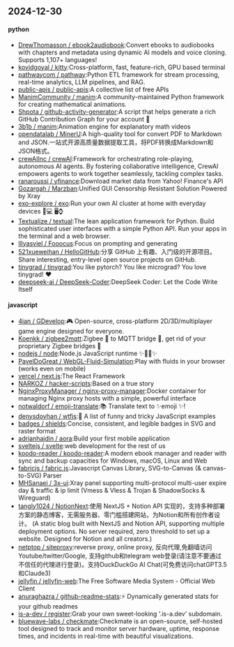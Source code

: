 ## 2024-12-30

#### python
* [DrewThomasson / ebook2audiobook](https://github.com/DrewThomasson/ebook2audiobook):Convert ebooks to audiobooks with chapters and metadata using dynamic AI models and voice cloning. Supports 1,107+ languages!
* [kovidgoyal / kitty](https://github.com/kovidgoyal/kitty):Cross-platform, fast, feature-rich, GPU based terminal
* [pathwaycom / pathway](https://github.com/pathwaycom/pathway):Python ETL framework for stream processing, real-time analytics, LLM pipelines, and RAG.
* [public-apis / public-apis](https://github.com/public-apis/public-apis):A collective list of free APIs
* [ManimCommunity / manim](https://github.com/ManimCommunity/manim):A community-maintained Python framework for creating mathematical animations.
* [Shpota / github-activity-generator](https://github.com/Shpota/github-activity-generator):A script that helps generate a rich GitHub Contribution Graph for your account 🤖
* [3b1b / manim](https://github.com/3b1b/manim):Animation engine for explanatory math videos
* [opendatalab / MinerU](https://github.com/opendatalab/MinerU):A high-quality tool for convert PDF to Markdown and JSON.一站式开源高质量数据提取工具，将PDF转换成Markdown和JSON格式。
* [crewAIInc / crewAI](https://github.com/crewAIInc/crewAI):Framework for orchestrating role-playing, autonomous AI agents. By fostering collaborative intelligence, CrewAI empowers agents to work together seamlessly, tackling complex tasks.
* [ranaroussi / yfinance](https://github.com/ranaroussi/yfinance):Download market data from Yahoo! Finance's API
* [Gozargah / Marzban](https://github.com/Gozargah/Marzban):Unified GUI Censorship Resistant Solution Powered by Xray
* [exo-explore / exo](https://github.com/exo-explore/exo):Run your own AI cluster at home with everyday devices 📱💻 🖥️⌚
* [Textualize / textual](https://github.com/Textualize/textual):The lean application framework for Python. Build sophisticated user interfaces with a simple Python API. Run your apps in the terminal and a web browser.
* [lllyasviel / Fooocus](https://github.com/lllyasviel/Fooocus):Focus on prompting and generating
* [521xueweihan / HelloGitHub](https://github.com/521xueweihan/HelloGitHub):分享 GitHub 上有趣、入门级的开源项目。Share interesting, entry-level open source projects on GitHub.
* [tinygrad / tinygrad](https://github.com/tinygrad/tinygrad):You like pytorch? You like micrograd? You love tinygrad! ❤️
* [deepseek-ai / DeepSeek-Coder](https://github.com/deepseek-ai/DeepSeek-Coder):DeepSeek Coder: Let the Code Write Itself

#### javascript
* [4ian / GDevelop](https://github.com/4ian/GDevelop):🎮 Open-source, cross-platform 2D/3D/multiplayer game engine designed for everyone.
* [Koenkk / zigbee2mqtt](https://github.com/Koenkk/zigbee2mqtt):Zigbee 🐝 to MQTT bridge 🌉, get rid of your proprietary Zigbee bridges 🔨
* [nodejs / node](https://github.com/nodejs/node):Node.js JavaScript runtime ✨🐢🚀✨
* [PavelDoGreat / WebGL-Fluid-Simulation](https://github.com/PavelDoGreat/WebGL-Fluid-Simulation):Play with fluids in your browser (works even on mobile)
* [vercel / next.js](https://github.com/vercel/next.js):The React Framework
* [NARKOZ / hacker-scripts](https://github.com/NARKOZ/hacker-scripts):Based on a true story
* [NginxProxyManager / nginx-proxy-manager](https://github.com/NginxProxyManager/nginx-proxy-manager):Docker container for managing Nginx proxy hosts with a simple, powerful interface
* [notwaldorf / emoji-translate](https://github.com/notwaldorf/emoji-translate):📚 Translate text to ✨emoji ✨!
* [denysdovhan / wtfjs](https://github.com/denysdovhan/wtfjs):🤪 A list of funny and tricky JavaScript examples
* [badges / shields](https://github.com/badges/shields):Concise, consistent, and legible badges in SVG and raster format
* [adrianhajdin / aora](https://github.com/adrianhajdin/aora):Build your first mobile application
* [sveltejs / svelte](https://github.com/sveltejs/svelte):web development for the rest of us
* [koodo-reader / koodo-reader](https://github.com/koodo-reader/koodo-reader):A modern ebook manager and reader with sync and backup capacities for Windows, macOS, Linux and Web
* [fabricjs / fabric.js](https://github.com/fabricjs/fabric.js):Javascript Canvas Library, SVG-to-Canvas (& canvas-to-SVG) Parser
* [MHSanaei / 3x-ui](https://github.com/MHSanaei/3x-ui):Xray panel supporting multi-protocol multi-user expire day & traffic & ip limit (Vmess & Vless & Trojan & ShadowSocks & Wireguard)
* [tangly1024 / NotionNext](https://github.com/tangly1024/NotionNext):使用 NextJS + Notion API 实现的，支持多种部署方案的静态博客，无需服务器、零门槛搭建网站，为Notion和所有创作者设计。 (A static blog built with NextJS and Notion API, supporting multiple deployment options. No server required, zero threshold to set up a website. Designed for Notion and all creators.)
* [netptop / siteproxy](https://github.com/netptop/siteproxy):reverse proxy, online proxy, 反向代理,免翻墙访问Youtube/twitter/Google, 支持github和telegram web登录(请注意不要通过不信任的代理进行登录)。支持DuckDuckGo AI Chat(可免费访问chatGPT3.5和Claude3)
* [jellyfin / jellyfin-web](https://github.com/jellyfin/jellyfin-web):The Free Software Media System - Official Web Client
* [anuraghazra / github-readme-stats](https://github.com/anuraghazra/github-readme-stats):⚡ Dynamically generated stats for your github readmes
* [is-a-dev / register](https://github.com/is-a-dev/register):Grab your own sweet-looking '.is-a.dev' subdomain.
* [bluewave-labs / checkmate](https://github.com/bluewave-labs/checkmate):Checkmate is an open-source, self-hosted tool designed to track and monitor server hardware, uptime, response times, and incidents in real-time with beautiful visualizations.
